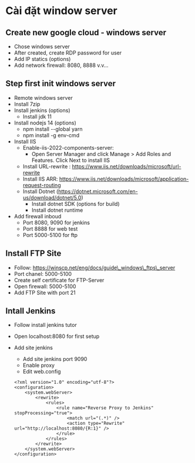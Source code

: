 # Cài đặt window server

## Create new google cloud - windows server

* Chose windows server
* After created, create RDP password for user
* Add IP statics (options)
* Add network firewall: 8080, 8888 v.v...

## Step first init windows server

* Remote windows server
* Install 7zip
* Install jenkins (options)
  * Install jdk 11
* Install nodejs 14 (options)
  * npm install --global yarn
  * npm install -g env-cmd
* Install IIS
  * Enable-iis-2022-components-server:
    * Open Server Manager and click Manage > Add Roles and Features. Click Next to install IIS
  * Install URL-rewrite : https://www.iis.net/downloads/microsoft/url-rewrite
  * Install IIS ARR: https://www.iis.net/downloads/microsoft/application-request-routing
  * Install Dotnet (https://dotnet.microsoft.com/en-us/download/dotnet/5.0)
    * Install dotnet SDK (options for build)
    * Install dotnet runtime
* Add firewall inboud
  * Port 8080, 9090 for jenkins
  * Port 8888 for web test
  * Port 5000-5100 for ftp

## Install FTP Site

* Follow: https://winscp.net/eng/docs/guide\_windows\_ftps\_server
* Port chanel: 5000-5100
* Create self certificate for FTP-Server
* Open firewall: 5000-5100
* Add FTP Site with port 21

## Intall Jenkins

* Follow install jenkins tutor
* Open localhost:8080 for first setup
*   Add site jenkins

    * Add site jenkins port 9090
    * Enable proxy
    * Edit web.config

    ```
    <?xml version="1.0" encoding="utf-8"?>
    <configuration>
        <system.webServer>
            <rewrite>
                <rules>
                    <rule name="Reverse Proxy to Jenkins" stopProcessing="true">
                        <match url="(.*)" />
                        <action type="Rewrite" url="http://localhost:8080/{R:1}" />
                    </rule>
                </rules>
            </rewrite>
        </system.webServer>
    </configuration>
    ```
